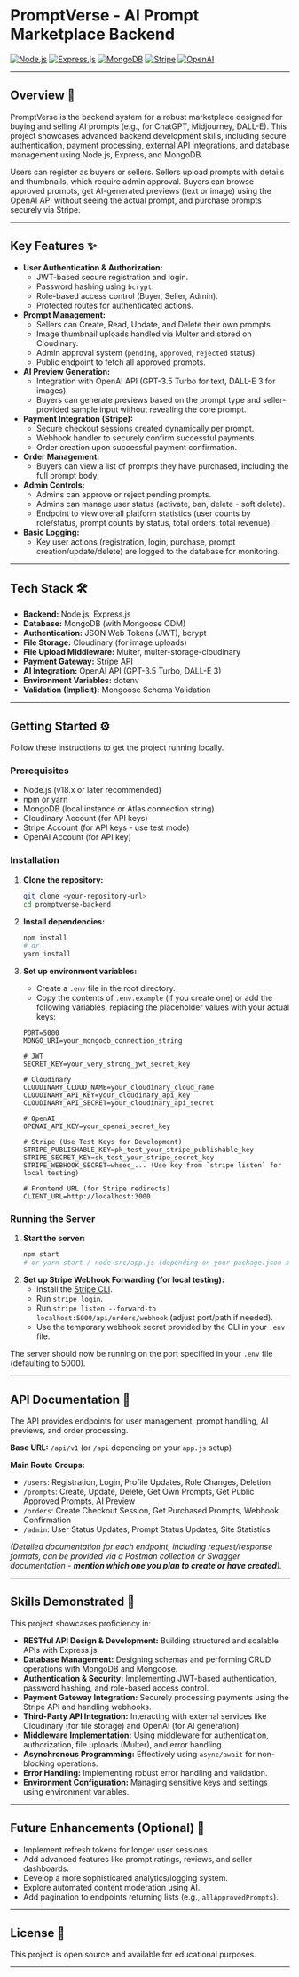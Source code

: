 # PromptVerse - AI Prompt Marketplace Backend

[![Node.js](https://img.shields.io/badge/Node.js-18.x+-brightgreen.svg)](https://nodejs.org/)
[![Express.js](https://img.shields.io/badge/Express.js-4.x-blue.svg)](https://expressjs.com/)
[![MongoDB](https://img.shields.io/badge/MongoDB-6.x+-success.svg)](https://www.mongodb.com/)
[![Stripe](https://img.shields.io/badge/Stripe-Integration-blueviolet.svg)](https://stripe.com/)
[![OpenAI](https://img.shields.io/badge/OpenAI-API-important.svg)](https://openai.com/)

---

## Overview 🚀

PromptVerse is the backend system for a robust marketplace designed for buying and selling AI prompts (e.g., for ChatGPT, Midjourney, DALL-E). This project showcases advanced backend development skills, including secure authentication, payment processing, external API integrations, and database management using Node.js, Express, and MongoDB.

Users can register as buyers or sellers. Sellers upload prompts with details and thumbnails, which require admin approval. Buyers can browse approved prompts, get AI-generated previews (text or image) using the OpenAI API without seeing the actual prompt, and purchase prompts securely via Stripe.

---

## Key Features ✨

- **User Authentication & Authorization:**
  - JWT-based secure registration and login.
  - Password hashing using `bcrypt`.
  - Role-based access control (Buyer, Seller, Admin).
  - Protected routes for authenticated actions.
- **Prompt Management:**
  - Sellers can Create, Read, Update, and Delete their own prompts.
  - Image thumbnail uploads handled via Multer and stored on Cloudinary.
  - Admin approval system (`pending`, `approved`, `rejected` status).
  - Public endpoint to fetch all approved prompts.
- **AI Preview Generation:**
  - Integration with OpenAI API (GPT-3.5 Turbo for text, DALL-E 3 for images).
  - Buyers can generate previews based on the prompt type and seller-provided sample input without revealing the core prompt.
- **Payment Integration (Stripe):**
  - Secure checkout sessions created dynamically per prompt.
  - Webhook handler to securely confirm successful payments.
  - Order creation upon successful payment confirmation.
- **Order Management:**
  - Buyers can view a list of prompts they have purchased, including the full prompt body.
- **Admin Controls:**
  - Admins can approve or reject pending prompts.
  - Admins can manage user status (activate, ban, delete - soft delete).
  - Endpoint to view overall platform statistics (user counts by role/status, prompt counts by status, total orders, total revenue).
- **Basic Logging:**
  - Key user actions (registration, login, purchase, prompt creation/update/delete) are logged to the database for monitoring.

---

## Tech Stack 🛠️

- **Backend:** Node.js, Express.js
- **Database:** MongoDB (with Mongoose ODM)
- **Authentication:** JSON Web Tokens (JWT), bcrypt
- **File Storage:** Cloudinary (for image uploads)
- **File Upload Middleware:** Multer, multer-storage-cloudinary
- **Payment Gateway:** Stripe API
- **AI Integration:** OpenAI API (GPT-3.5 Turbo, DALL-E 3)
- **Environment Variables:** dotenv
- **Validation (Implicit):** Mongoose Schema Validation

---

## Getting Started ⚙️

Follow these instructions to get the project running locally.

### Prerequisites

- Node.js (v18.x or later recommended)
- npm or yarn
- MongoDB (local instance or Atlas connection string)
- Cloudinary Account (for API keys)
- Stripe Account (for API keys - use test mode)
- OpenAI Account (for API key)

### Installation

1.  **Clone the repository:**
    ```bash
    git clone <your-repository-url>
    cd promptverse-backend
    ```
2.  **Install dependencies:**
    ```bash
    npm install
    # or
    yarn install
    ```
3.  **Set up environment variables:**

    - Create a `.env` file in the root directory.
    - Copy the contents of `.env.example` (if you create one) or add the following variables, replacing the placeholder values with your actual keys:

    ```env
    PORT=5000
    MONGO_URI=your_mongodb_connection_string

    # JWT
    SECRET_KEY=your_very_strong_jwt_secret_key

    # Cloudinary
    CLOUDINARY_CLOUD_NAME=your_cloudinary_cloud_name
    CLOUDINARY_API_KEY=your_cloudinary_api_key
    CLOUDINARY_API_SECRET=your_cloudinary_api_secret

    # OpenAI
    OPENAI_API_KEY=your_openai_secret_key

    # Stripe (Use Test Keys for Development)
    STRIPE_PUBLISHABLE_KEY=pk_test_your_stripe_publishable_key
    STRIPE_SECRET_KEY=sk_test_your_stripe_secret_key
    STRIPE_WEBHOOK_SECRET=whsec_... (Use key from `stripe listen` for local testing)

    # Frontend URL (for Stripe redirects)
    CLIENT_URL=http://localhost:3000
    ```

### Running the Server

1.  **Start the server:**
    ```bash
    npm start
    # or yarn start / node src/app.js (depending on your package.json scripts)
    ```
2.  **Set up Stripe Webhook Forwarding (for local testing):**
    - Install the [Stripe CLI](https://stripe.com/docs/stripe-cli).
    - Run `stripe login`.
    - Run `stripe listen --forward-to localhost:5000/api/orders/webhook` (adjust port/path if needed).
    - Use the temporary webhook secret provided by the CLI in your `.env` file.

The server should now be running on the port specified in your `.env` file (defaulting to 5000).

---

## API Documentation 📖

The API provides endpoints for user management, prompt handling, AI previews, and order processing.

**Base URL:** `/api/v1` (or `/api` depending on your `app.js` setup)

**Main Route Groups:**

- `/users`: Registration, Login, Profile Updates, Role Changes, Deletion
- `/prompts`: Create, Update, Delete, Get Own Prompts, Get Public Approved Prompts, AI Preview
- `/orders`: Create Checkout Session, Get Purchased Prompts, Webhook Confirmation
- `/admin`: User Status Updates, Prompt Status Updates, Site Statistics

_(Detailed documentation for each endpoint, including request/response formats, can be provided via a Postman collection or Swagger documentation - **mention which one you plan to create or have created**)._

---

## Skills Demonstrated 🌟

This project showcases proficiency in:

- **RESTful API Design & Development:** Building structured and scalable APIs with Express.js.
- **Database Management:** Designing schemas and performing CRUD operations with MongoDB and Mongoose.
- **Authentication & Security:** Implementing JWT-based authentication, password hashing, and role-based access control.
- **Payment Gateway Integration:** Securely processing payments using the Stripe API and handling webhooks.
- **Third-Party API Integration:** Interacting with external services like Cloudinary (for file storage) and OpenAI (for AI generation).
- **Middleware Implementation:** Using middleware for authentication, authorization, file uploads (Multer), and error handling.
- **Asynchronous Programming:** Effectively using `async/await` for non-blocking operations.
- **Error Handling:** Implementing robust error handling and validation.
- **Environment Configuration:** Managing sensitive keys and settings using environment variables.

---

## Future Enhancements (Optional) 🚀

- Implement refresh tokens for longer user sessions.
- Add advanced features like prompt ratings, reviews, and seller dashboards.
- Develop a more sophisticated analytics/logging system.
- Explore automated content moderation using AI.
- Add pagination to endpoints returning lists (e.g., `allApprovedPrompts`).

---

## License 📄

This project is open source and available for educational purposes.

---
